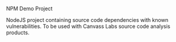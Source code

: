 NPM Demo Project

NodeJS project containing source code dependencies with known vulnerabilities.
To be used with Canvass Labs source code analysis products.
